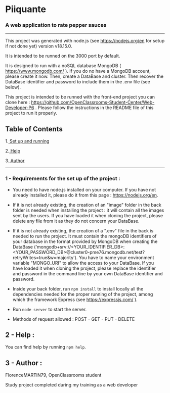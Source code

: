 # Piiquante
### A web application to rate pepper sauces
***

This project was generated with node.js (see <https://nodejs.org/en> for setup if not done yet) version v18.15.0.

It is intended to be runned on the 3000 port by default.

It is designed to run with a noSQL database MongoDB ( <https://www.mongodb.com/> ). If you do no have a MongoDB account, please create it now. Then, create a DataBase and cluster. Then recover the DataBase identifier and password to include them in the .env file (see below).

This project is intended to be runned with the front-end project you can clone here : <https://github.com/OpenClassrooms-Student-Center/Web-Developer-P6> . Please follow the instructions in the README file of this project to run it properly.

## Table of Contents
1.[ Set up and running](#1---requirements-for-the-set-up-of-the-project)

2.[ Help](#2---help)

3.[ Author](#3---author)

***


### 1 - Requirements for the set up of the project : 

* You need to have node.js installed on your computer. If you have not already installed it, please do it from this page : <https://nodejs.org/en>.

* If it is not already existing, the creation of an "image" folder in the back folder is needed when installing the project : it will contain all the images sent by the users. If you have loaded it when cloning the project, please delete any file from it as they do not concern your DataBase.

* If it is not already existing, the creation of a ".env" file in the back is needed to run the project. It must contain the mongoDB identifiers of your database in the format provided by MongoDB when creating the DataBase ('mongodb+srv://<YOUR_IDENTIFIER_DB>:<YOUR_PASSWORD_DB>@cluster0-pme76.mongodb.net/test?retryWrites=true&w=majority'). You have to name your environment variable "MONGO_URI" to allow the access to your DataBase.
If you have loaded it when cloning the project, please replace the identifier and password in the command line by your own DataBase identifier and password.

* Inside your back folder, run `npm install` to install locally all the dependencies needed for the proper running of the project, among which the framework Express (see <https://expressjs.com/> ).

* Run `node server` to start the server.

* Methods of request allowed : 
POST - GET - PUT - DELETE



## 2 - Help :

You can find help by running `npm help`.



## 3 - Author : 
FlorenceMARTIN79, OpenClassrooms student

Study project completed during my training as a web developer


